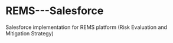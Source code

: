 # REMS---Salesforce
Salesforce implementation for REMS platform (Risk Evaluation and Mitigation Strategy)
